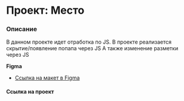 # Проект: Место

### Описание
В данном проекте идет отработка по JS.
В проекте реализается скрытие/появление попапа через JS
А также изменение разметки через JS

**Figma**

* [Ссылка на макет в Figma](https://www.figma.com/file/2cn9N9jSkmxD84oJik7xL7/JavaScript.-Sprint-4?node-id=0%3A1)

#### Ссылка на проект
